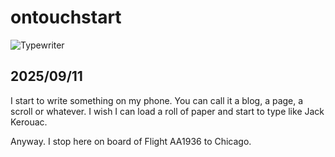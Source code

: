# ontouchstart

![Typewriter](https://github.com/user-attachments/assets/f287a97e-ee42-49db-b7d8-941190190079)

## 2025/09/11

I start to write something on my phone. You can call it a blog, a page, a scroll or whatever. I wish I can load a roll of paper and start to type like Jack Kerouac. 

Anyway. I stop here on board of Flight AA1936 to Chicago.

